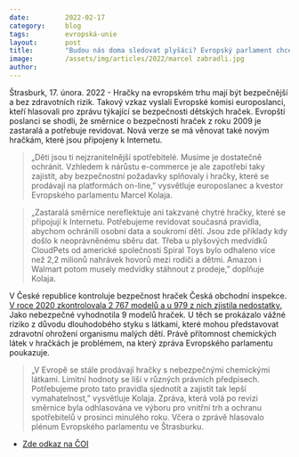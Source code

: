 ```yaml
---
date:         2022-02-17
category:     blog
tags:         evropská-unie 
layout:       post
title:        "Budou nás doma sledovat plyšáci? Evropský parlament chce revidovat směrnici o bezpečnosti hraček"
image:        /assets/img/articles/2022/marcel zabradli.jpg
author:       
---
```


Štrasburk, 17. února. 2022 - Hračky na evropském trhu mají být bezpečnější a bez zdravotních rizik. Takový vzkaz vyslali Evropské komisi europoslanci, kteří hlasovali pro zprávu týkající se bezpečnosti dětských hraček. Evropští poslanci se shodli, že směrnice o bezpečnosti hraček z roku 2009 je zastaralá a potřebuje revidovat. Nová verze se má věnovat také novým hračkám, které jsou připojeny k Internetu.

> „Děti jsou ti nejzranitelnější spotřebitelé. Musíme je dostatečně ochránit. Vzhledem k nárůstu e-commerce je ale zapotřebí taky zajistit, aby bezpečnostní požadavky splňovaly i hračky, které se prodávají na platformách on-line,” vysvětluje europoslanec a kvestor Evropského parlamentu Marcel Kolaja. 

> „Zastaralá směrnice nereflektuje ani takzvané chytré hračky, které se připojují k Internetu. Potřebujeme revidovat současná pravidla, abychom ochránili osobní data a soukromí dětí. Jsou zde příklady kdy došlo k neoprávněnému sběru dat. Třeba u plyšových medvídků CloudPets od americké společnosti Spiral Toys bylo odhaleno více než 2,2 milionů nahrávek hovorů mezi rodiči a dětmi. Amazon i Walmart potom musely medvídky stáhnout z prodeje,” doplňuje Kolaja.

V České republice kontroluje bezpečnost hraček Česká obchodní inspekce. [V roce 2020 zkontrolovala 2 767 modelů a u 979 z nich zjistila nedostatky.](https://www.coi.cz/v-roce-2020-nahlasila-coi-do-mezinarodniho-vystrazneho-systemu-rapex-devet-modelu-nebezpecnych-hracek/) Jako nebezpečné vyhodnotila 9 modelů hraček. U těch se prokázalo vážné riziko z důvodu dlouhodobého styku s látkami, které mohou představovat zdravotní ohrožení organismu malých dětí. Právě přítomnost chemických látek v hračkách je problémem, na který zpráva Evropského parlamentu poukazuje. 

> „V Evropě se stále prodávají hračky s nebezpečnými chemickými látkami. Limitní hodnoty se liší v různých právních předpisech. Potřebujeme proto tato pravidla sjednotit a zajistit tak lepší vymahatelnost,” vysvětluje Kolaja. Zpráva, která volá po revizi směrnice byla odhlasována ve výboru pro vnitřní trh a ochranu spotřebitelů v prosinci minulého roku. Včera o zprávě hlasovalo plénum Evropského parlamentu ve Štrasburku. 

* [Zde odkaz na ČOI](https://www.coi.cz/v-roce-2020-nahlasila-coi-do-mezinarodniho-vystrazneho-systemu-rapex-devet-modelu-nebezpecnych-hracek/)
